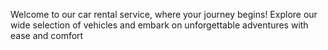   Welcome to our car rental service, where your journey begins! Explore our wide selection of vehicles and embark on unforgettable adventures with ease and comfort
